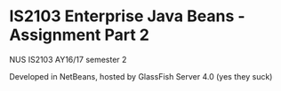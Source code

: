 # IS2103 Enterprise Java Beans - Assignment Part 2

NUS IS2103 AY16/17 semester 2

Developed in NetBeans, hosted by GlassFish Server 4.0 (yes they suck)


